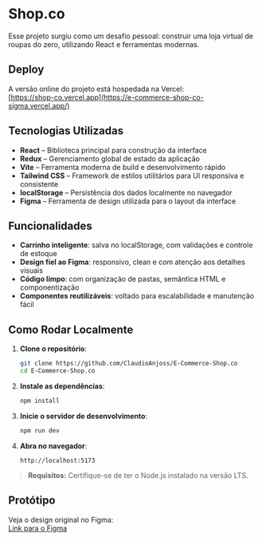# Shop.co

Esse projeto surgiu como um desafio pessoal: construir uma loja virtual de roupas do zero, utilizando React e ferramentas modernas.

## Deploy

<!-- Link direto para a aplicação publicada, facilitando testes e demonstrações -->
A versão online do projeto está hospedada na Vercel:  
[https://shop-co.vercel.app](https://e-commerce-shop-co-sigma.vercel.app/)

## Tecnologias Utilizadas

- **React** – Biblioteca principal para construção da interface  
- **Redux** – Gerenciamento global de estado da aplicação  
- **Vite** – Ferramenta moderna de build e desenvolvimento rápido  
- **Tailwind CSS** – Framework de estilos utilitários para UI responsiva e consistente  
- **localStorage** – Persistência dos dados localmente no navegador  
- **Figma** – Ferramenta de design utilizada para o layout da interface

## Funcionalidades

- **Carrinho inteligente**: salva no localStorage, com validações e controle de estoque  
- **Design fiel ao Figma**: responsivo, clean e com atenção aos detalhes visuais  
- **Código limpo**: com organização de pastas, semântica HTML e componentização  
- **Componentes reutilizáveis**: voltado para escalabilidade e manutenção fácil

## Como Rodar Localmente

1. **Clone o repositório**:
   ```bash
   git clone https://github.com/ClaudioAnjoss/E-Commerce-Shop.co
   cd E-Commerce-Shop.co
   ```

2. **Instale as dependências**:
   ```bash
   npm install
   ```

3. **Inicie o servidor de desenvolvimento**:
   ```bash
   npm run dev
   ```

4. **Abra no navegador**:
   ```
   http://localhost:5173
   ```

> **Requisitos:** Certifique-se de ter o Node.js instalado na versão LTS.

## Protótipo

Veja o design original no Figma:  
[Link para o Figma](https://www.figma.com/design/lykFKqqEinEBWi9UDtnKjL/E-commerce-Website-Template--Freebie---Community-?t=wDH5aLJPSVrrDYSK-0)
